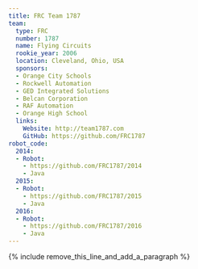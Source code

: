 ```yaml
---
title: FRC Team 1787
team:
  type: FRC
  number: 1787
  name: Flying Circuits
  rookie_year: 2006
  location: Cleveland, Ohio, USA
  sponsors:
  - Orange City Schools
  - Rockwell Automation
  - GED Integrated Solutions
  - Belcan Corporation
  - RAF Automation
  - Orange High School
  links:
    Website: http://team1787.com
    GitHub: https://github.com/FRC1787
robot_code:
  2014:
  - Robot:
    - https://github.com/FRC1787/2014
    - Java
  2015:
  - Robot:
    - https://github.com/FRC1787/2015
    - Java
  2016:
  - Robot:
    - https://github.com/FRC1787/2016
    - Java
---
```


{% include remove_this_line_and_add_a_paragraph %}